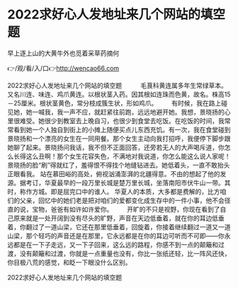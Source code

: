 # 2022求好心人发地址来几个网站的填空题
早上逐上山的大黄牛外也觅着采草药摘何

👉/观/看/入/口👉http://wencao66.com

2022求好心人发地址来几个网站的填空题　　　毛茛科黄连属多年生常绿草本。又名川连、味连、鸡爪黄连。以根状茎入药。因其根如连珠而色黄，故名。株高15－25厘米。根状茎黄色，常分枝成簇生状，形如鸡爪。
　　有时候，我在路上碰见她，她一喊我，我一声不应，就赶紧往前跑，远远地避开她。我想，景晓扬的心里很难受。她很少到教室去上晚自习，也很少到食堂去吃饭。在吃饭的时间，我常常看到她一个人独自到街上的小摊上随便买点儿东西充饥。有一次，我在食堂碰到景晓扬和一个漂亮的女生在一同用餐。那个女生主动向我打招呼，我便停下脚步跟她聊了起来。景晓扬问我话，我不但不正面回答，还旁若无人的大声喝斥道，你怎么长得这么丑啊！那个女生花容失色，不满地对我说道，你怎么能这么说人家呢！景晓扬的脸“刷”得就红了，羞得恨不得找个地缝钻进去。她低着头，一直不敢抬头正眼看我。
站在慕田峪的高处，俯视汹涌澎湃的北疆得意。不由的想起了他的发源。据考订，华夏最早的一段万里长城是楚万里长城，坐落南阳市伏牛山一带。其时，称作方城。即是屈完口中的谁人。
华夏人的本质，大多都是费解的，比方咱们的父亲，回忆中的她们老是把对咱们的爱都变化成生存中的一件小事，他不会径直的说，宝物，爸爸有如许如许爱你。
　　开旷的不只是视野，你现在看到了自己原来就是一处开阔到没有尽头的旷野，声音在天边低垂着，就在你的耳边低垂着，你翻过了一道山梁，它还在那里低垂着，回旋着，你接着继续翻过一道又一道山梁，那个轻巧的声音还是在那里，它永远都是在你的耳边可听而不可即——你永远都是在一下子走远，又一下子回来，这么远的路程，你感不到一点的颠簸和过渡，没有颠簸和过渡，你就是一点重量也没有，你比一张纸还轻，比一阵风还快，你目极八荒的感觉，和眨一下眼没什么区别。

2022求好心人发地址来几个网站的填空题
